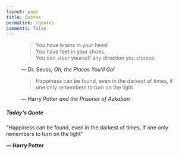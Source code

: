 ```yaml
---
layout: page
title: Quotes
permalink: /quotes
comments: false
---
```


<div class="row justify-content-between">
<div class="col-md-8 pr-5">

<!------------------- QUOTES ------------------->
<!-- Second quote -->
<figure class="quote">
  <blockquote>
    You have brains in your head.<br>
		You have feet in your shoes.<br>
		You can steer yourself any direction you choose.
  </blockquote>
  <figcaption>
    &mdash;  Dr. Seuss, <cite>Oh, the Places You'll Go!</cite>  </figcaption>
</figure>

<!-- First quote -->
<figure class="quote">
  <blockquote>
    Happiness can be found, even in the darkest of times, if one only remembers to turn on the light
  </blockquote>
  <figcaption>
    &mdash;  Harry Potter <cite>and the Prisoner of Azkaban</cite>  </figcaption>
</figure>
<!------------------- QUOTES ------------------->

</div>

<div class="col-md-4">
<div class="sticky-top sticky-top-80">
	<h5>Today's Quote</h5>
	<p>"Happiness can be found, even in the darkest of times, if one only remembers to turn on the light"</p>
	<b>&mdash;  Harry Potter</b>
</div>
</div>
</div>
